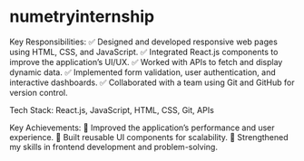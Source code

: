 # numetryinternship
Key Responsibilities:
✅ Designed and developed responsive web pages using HTML, CSS, and JavaScript.
✅ Integrated React.js components to improve the application’s UI/UX.
✅ Worked with APIs to fetch and display dynamic data.
✅ Implemented form validation, user authentication, and interactive dashboards.
✅ Collaborated with a team using Git and GitHub for version control.

Tech Stack: React.js, JavaScript, HTML, CSS, Git, APIs


Key Achievements:
🚀 Improved the application’s performance and user experience.
🚀 Built reusable UI components for scalability.
🚀 Strengthened my skills in frontend development and problem-solving.
